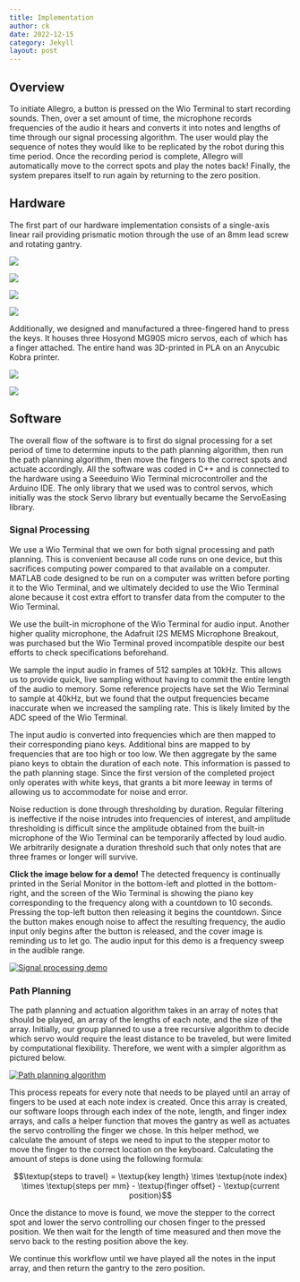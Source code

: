 ```yaml
---
title: Implementation
author: ck
date: 2022-12-15
category: Jekyll
layout: post
---
```


## Overview
To initiate Allegro, a button is pressed on the Wio Terminal to start recording sounds. Then, over a set amount of time, the microphone records frequencies of the audio it hears and converts it into notes and lengths of time through our signal processing algorithm. The user would play the sequence of notes they would like to be replicated by the robot during this time period. Once the recording period is complete, Allegro will automatically move to the correct spots and play the notes back! Finally, the system prepares itself to run again by returning to the zero position.

## Hardware
The first part of our hardware implementation consists of a single-axis linear rail providing prismatic motion through the use of an 8mm lead screw and rotating gantry.

[![](../assets/1.jpg)](../assets/1.jpg)

[![](../assets/2.png)](../assets/2.png)

[![](../assets/3.jpg)](../assets/3.jpg)

[![](../assets/4.png)](../assets/4.png)

Additionally, we designed and manufactured a three-fingered hand to press the keys. It houses three Hosyond MG90S micro servos, each of which has a finger attached. The entire hand was 3D-printed in PLA on an Anycubic Kobra printer.

[![](../assets/5.png)](../assets/5.png)

[![](../assets/6.png)](../assets/6.png)

## Software

The overall flow of the software is to first do signal processing for a set period of time to determine inputs to the path planning algorithm, then run the path planning algorithm, then move the fingers to the correct spots and actuate accordingly. All the software was coded in C++ and is connected to the hardware using a Seeeduino Wio Terminal microcontroller and the Arduino IDE. The only library that we used was to control servos, which initially was the stock Servo library but eventually became the ServoEasing library.

### Signal Processing
We use a Wio Terminal that we own for both signal processing and path planning. This is convenient because all code runs on one device, but this sacrifices computing power compared to that available on a computer. MATLAB code designed to be run on a computer was written before porting it to the Wio Terminal, and we ultimately decided to use the Wio Terminal alone because it cost extra effort to transfer data from the computer to the Wio Terminal.

We use the built-in microphone of the Wio Terminal for audio input. Another higher quality microphone, the Adafruit I2S MEMS Microphone Breakout, was purchased but the Wio Terminal proved incompatible despite our best efforts to check specifications beforehand.

We sample the input audio in frames of 512 samples at 10kHz. This allows us to provide quick, live sampling without having to commit the entire length of the audio to memory. Some reference projects have set the Wio Terminal to sample at 40kHz, but we found that the output frequencies became inaccurate when we increased the sampling rate. This is likely limited by the ADC speed of the Wio Terminal.

The input audio is converted into frequencies which are then mapped to their corresponding piano keys. Additional bins are mapped to by frequencies that are too high or too low. We then aggregate by the same piano keys to obtain the duration of each note. This information is passed to the path planning stage. Since the first version of the completed project only operates with white keys, that grants a bit more leeway in terms of allowing us to accommodate for noise and error.

Noise reduction is done through thresholding by duration. Regular filtering is ineffective if the noise intrudes into frequencies of interest, and amplitude thresholding is difficult since the amplitude obtained from the built-in microphone of the Wio Terminal can be temporarily affected by loud audio. We arbitrarily designate a duration threshold such that only notes that are three frames or longer will survive.

**Click the image below for a demo!**
The detected frequency is continually printed in the Serial Monitor in the bottom-left and plotted in the bottom-right, and the screen of the Wio Terminal is showing the piano key corresponding to the frequency along with a countdown to 10 seconds. Pressing the top-left button then releasing it begins the countdown. Since the button makes enough noise to affect the resulting frequency, the audio input only begins after the button is released, and the cover image is reminding us to let go. The audio input for this demo is a frequency sweep in the audible range.

[![Signal processing demo](https://img.youtube.com/vi/JzqSpP-Z4GE/0.jpg)](https://www.youtube.com/watch?v=JzqSpP-Z4GE)

### Path Planning
The path planning and actuation algorithm takes in an array of notes that should be played, an array of the lengths of each note, and the size of the array. Initially, our group planned to use a tree recursive algorithm to decide which servo would require the least distance to be traveled, but were limited by computational flexibility. Therefore, we went with a simpler algorithm as pictured below.

[![Path planning algorithm](https://github.com/LLaurance/eecs106a-final-project-website/blob/master/assets/algoDiagram.png)](https://github.com/LLaurance/eecs106a-final-project-website/blob/master/assets/algoDiagram.png)

This process repeats for every note that needs to be played until an array of fingers to be used at each note index is created. Once this array is created, our software loops through each index of the note, length, and finger index arrays, and calls a helper function that moves the gantry as well as actuates the servo controlling the finger we chose. In this helper method, we calculate the amount of steps we need to input to the stepper motor to move the finger to the correct location on the keyboard. Calculating the amount of steps is done using the following formula:

$$\textup{steps to travel} = \textup{key length} \times \textup{note index} \times \textup{steps per mm} - \textup{finger offset} - \textup{current position}$$

Once the distance to move is found, we move the stepper to the correct spot and lower the servo controlling our chosen finger to the pressed position. We then wait for the length of time measured and then move the servo back to the resting position above the key. 

We continue this workflow until we have played all the notes in the input array, and then return the gantry to the zero position.

